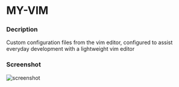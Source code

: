 # MY-VIM

### Decription

Custom configuration files from the vim editor, configured to assist  
everyday development with a lightweight vim editor


### Screenshot
![screenshot]('Screenshot.png')


